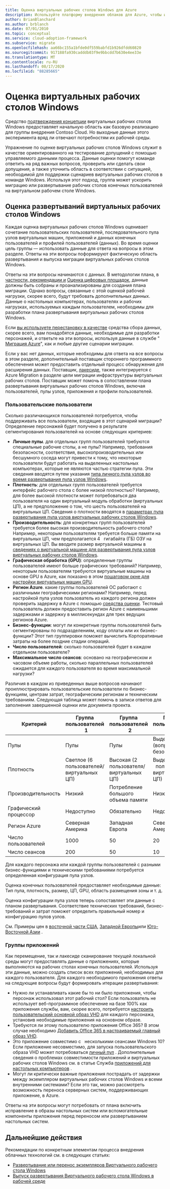 ```yaml
---
title: Оценка виртуальных рабочих столов Windows для Azure
description: Используйте платформу внедрения облаков для Azure, чтобы изучить рекомендации по переносу виртуальных рабочих столов Windows, чтобы сократить сложность и стандартизировать процесс миграции.
author: BrianBlanchard
ms.author: brblanch
ms.date: 07/01/2010
ms.topic: conceptual
ms.service: cloud-adoption-framework
ms.subservice: migrate
ms.openlocfilehash: aa66bc155a1bfde0df559babfd1b926dfdd60820
ms.sourcegitcommit: 917188fa930cadddb03f9e9bbcdd7b630e4ee33e
ms.translationtype: MT
ms.contentlocale: ru-RU
ms.lasthandoff: 08/17/2020
ms.locfileid: "88285665"
---
```

# <a name="windows-virtual-desktop-assessment"></a>Оценка виртуальных рабочих столов Windows

Средство [подтверждения концепции](./proof-of-concept.md) виртуальных рабочих столов Windows предоставляет начальную область как базовую реализацию для группы внедрения Contoso Cloud. Но выходные данные этого эксперимента вряд ли отвечают потребностям их рабочей среды. 

Упражнение по оценке виртуальных рабочих столов Windows служит в качестве ориентированного на тестирование допущений с помощью управляемого данными процесса. Данные оценки помогут команде ответить на ряд важных вопросов, проверить или сделать свои допущения, а также уточнить область в соответствии с ситуацией, необходимой для поддержки сценариев виртуальных рабочих столов в команде Windows. Используя этот подход, группа может ускорить миграцию или развертывание рабочих столов конечных пользователей на виртуальном рабочем столе Windows.

## <a name="assess-windows-virtual-desktop-deployments"></a>Оценка развертываний виртуальных рабочих столов Windows

Каждая оценка виртуальных рабочих столов Windows оценивает сочетание пользовательских пользователей, последовательного пула узлов виртуальных машин, приложений и данных конечных пользователей и профилей пользователей (данных). Во время оценки цель группы — использовать данные для ответа на вопросы в этом разделе. Ответы на эти вопросы поформируют фактическую область развертывания и выпуска миграции виртуальных рабочих столов Windows.

Ответы на эти вопросы начинаются с данных. В методологии плана, в [частности, рекомендации и](../../plan/index.md) [Оценка цифровых площадок](../../digital-estate/index.md), данные должны быть собраны и проанализированы для создания плана миграции. Однако вопросы, связанные с этой оценкой рабочей нагрузки, скорее всего, будут требовать дополнительных данных. Данные о настольных компьютерах, пользователях и рабочих нагрузках, используемых каждым пользователем, необходимы для разработки плана развертывания виртуальных рабочих столов Windows.

Если [вы используете перестановку в качестве](/azure/migrate/migrate-services-overview#movere) средства сбора данных, скорее всего, вам понадобятся данные, необходимые для разработки персонажей, и ответьте на эти вопросы, используя данные в службе " [Миграция Azure](/azure/migrate)", как и любые другие сценарии миграции.

Если у вас нет данных, которые необходимы для ответа на все вопросы в этом разделе, дополнительный поставщик стороннего программного обеспечения может предоставить отдельный процесс обнаружения для расширения данных. Поставщик, [лакесиде](/azure/migrate/migrate-services-overview#isv-integration), также интегрируется с Azure Migration в разделе цели миграции инфраструктуры виртуальных рабочих столов. Поставщик может помочь в сопоставлении плана развертывания виртуальных рабочих столов Windows, включая пользователей, пулы узлов, приложения и профили пользователей.

### <a name="user-personas"></a>Пользовательские пользователи

Сколько различающихся пользователей потребуется, чтобы поддерживать все пользователи, входящие в этот сценарий миграции? Определение персонажей будет получено в результате сегментирования пользователей на основе следующих критериев:

- **Личные пулы**. для отдельных групп пользователей требуются специальные рабочие столы, а не пулы? Например, требования безопасности, соответствия, высокопроизводительных или бесшумного соседа могут привести к тому, что некоторые пользователи будут работать на выделенных настольных компьютерах, которые не являются частью стратегии пула. Эти сведения вводятся путем указания [типа личного пула узлов во время развертывания пула узлов Windows](/azure/virtual-desktop/create-host-pools-azure-marketplace#begin-the-host-pool-setup-process).
- **Плотность**: для отдельных групп пользователей требуется интерфейс рабочего стола с более низкой плотностью? Например, для более высокой плотности может потребоваться два пользователя на один виртуальный модуль обработки (виртуальных ЦП), а не предположение о том, что шесть пользователей на виртуальных ЦП. Сведения о плотности вводятся в [параметрах пула развертывания пула узлов виртуальных рабочих столов Windows](/azure/virtual-desktop/create-host-pools-azure-marketplace#begin-the-host-pool-setup-process).
- **Производительность**: для конкретных групп пользователей требуется более высокая производительность рабочего стола? Например, некоторым пользователям требуется больше памяти на виртуальных ЦП, чем предполагается 4 &nbsp; гигабайта (ГБ) ОЗУ на виртуальных ЦП. Вы вводите размер виртуальной машины в [сведениях о виртуальной машине для развертывания пула узлов виртуальных рабочих столов Windows](/azure/virtual-desktop/create-host-pools-azure-marketplace#virtual-machine-details).
- **Графическая обработка (GPU)**: определенные группы пользователей имеют больше графических требований? Например, некоторым пользователям требуются виртуальные машины на основе GPU в Azure, как показано в этом [пошаговом окне для настройки виртуальных машин GPU](/azure/virtual-desktop/configure-vm-gpu).
- **Регион Azure**. какие группы пользователей ОС работают с различными географическими регионами? Например, перед настройкой пула узлов пользователь из каждого региона должен проверить задержку в Azure с помощью [средства оценки](https://azure.microsoft.com/services/virtual-desktop/assessment/#estimation-tool). Тестовый пользователь должен предоставить регион Azure с наименьшими задержками и задержку в миллисекундах для трех ведущих регионов Azure.
- **Бизнес-функции**: могут ли конкретные группы пользователей быть сегментированы по подразделениям, коду оплаты или их бизнес-функции? Этот тип группировки поможет вычислить Корпоративные затраты на более поздние стадии операций.
- **Число пользователей**: сколько пользователей будет в каждом отдельном пользователе?
- **Максимальное число сеансов**: основано на географическом и часовом объеме работы, сколько параллельных пользователей ожидается для каждого пользователя во время максимальной нагрузки?

Различия в каждом из приведенных выше вопросов начинают проиллюстрировать пользовательские пользователи по бизнес-функциям, центрам затрат, географическим регионам и техническим требованиям. Следующая таблица может помочь в записи ответов для заполнения завершенной оценки или документа проекта.

| Критерий  | Группа пользователей &nbsp; 1  | Группа пользователей &nbsp; 2  | Группа пользователей &nbsp; 3  |
|---------|---------|---------|---------|
| Пулы  | Пулы | Пулы | Выделенные (вопросы безопасности) |
| Плотность | Светлое (6 &nbsp; пользователей/виртуальных ЦП) | Высокая (2 &nbsp; пользователя/виртуальных ЦП) | Выделенный (1 &nbsp; пользователь/виртуальных ЦП) |
| Производительность | Низкий | Потребление большого объема памяти | Низкий |
| Графический процессор | Недоступно | Обязательно | Недоступно |
| Регион Azure | Северная Америка | Западная Европа | Северная Америка |
| Число пользователей | 1000 | 50 | 20 |
| Число сеансов | 200 | 50 | 10 |

Для каждого персонажа или каждой группы пользователей с разными бизнес-функциями и техническими требованиями потребуется определенная конфигурация пула узлов.

Оценка конечных пользователей предоставляет необходимые данные: Тип пула, плотность, размер, ЦП, GPU, область размещения зоны и т. д.

Оценка конфигурации пула узлов теперь сопоставляет эти данные с планом развертывания. Соответствие технических требований, бизнес-требований и затрат поможет определить правильный номер и конфигурацию пулов узлов.

См. Примеры цен в [восточной части США](https://azure.com/e/448606254c9a44f88798892bb8e0ef3c), [Западной Европы](https://azure.com/e/61a376d5f5a641e8ac31d1884ade9e55)или [Юго-Восточной Азии](https://azure.com/e/7cf555068922461587d0aa99a476f926) .

### <a name="application-groups"></a>Группы приложений

Как перемещение, так и лакесиде сканирование текущей локальной среды могут предоставлять данные о приложениях, которые выполняются на рабочих столах конечных пользователей. Используя эти данные, можно создать список всех приложений, необходимых для каждого пользователя. Для каждого необходимого приложения ответы на следующие вопросы будут формировать итерации развертывания:

- Нужно ли устанавливать какие бы то ни было приложения, чтобы персонаж использовал этот рабочий стол? Если пользователь не использует веб-программное обеспечение на базе 100% как приложения службы, вам, скорее всего, потребуется [настроить пользовательский основной образ VHD](/azure/virtual-desktop/set-up-customize-master-image) для каждого персонажа, установив необходимые приложения на основном образе.
- Требуются ли этому пользователю приложения Office 365? В этом случае необходимо [Добавить Office 365 в настраиваемый главный образ VHD](/azure/virtual-desktop/install-office-on-wvd-master-image).
- Это приложение совместимо с &nbsp; несколькими сеансами Windows 10? Если приложение несовместимо, для запуска пользовательского образа VHD может потребоваться [личный пул](/azure/virtual-desktop/configure-host-pool-personal-desktop-assignment-type) . Дополнительные сведения о проблемах совместимости приложений и виртуальных рабочих столов Windows см. в статье Служба [приложений для настольных компьютеров](/fasttrack/win-10-app-assure-assistance-offered) .
- Могут ли критически важные приложения пострадать от задержки между экземпляром виртуальных рабочих столов Windows и всеми внутренними системами? Если это так, можно рассмотреть возможность переноса серверных систем, поддерживающих приложение, в Azure.

Ответы на эти вопросы могут потребовать от плана включить исправление в образы настольных систем или вспомогательные компоненты приложения перед переносом или развертыванием настольных систем.

## <a name="next-steps"></a>Дальнейшие действия

Рекомендации по конкретным элементам процесса внедрения облачных технологий см. в следующих статьях:

- [Развертывание или перенос экземпляров Виртуального рабочего стола Windows](./migrate-deploy.md)
- [Выпуск развертывания Виртуального рабочего стола Windows в рабочей среде](./migrate-release.md)